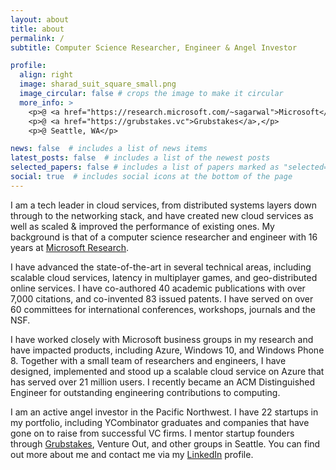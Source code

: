 ```yaml
---
layout: about
title: about
permalink: /
subtitle: Computer Science Researcher, Engineer & Angel Investor

profile:
  align: right
  image: sharad_suit_square_small.png
  image_circular: false # crops the image to make it circular
  more_info: >
    <p>@ <a href="https://research.microsoft.com/~sagarwal">Microsoft</a>,</p>
    <p>@ <a href="https://grubstakes.vc">Grubstakes</a>,</p>
    <p>@ Seattle, WA</p>

news: false  # includes a list of news items
latest_posts: false  # includes a list of the newest posts
selected_papers: false # includes a list of papers marked as "selected={true}"
social: true  # includes social icons at the bottom of the page
---
```


I am a tech leader in cloud services, from distributed systems layers down
through to the networking stack, and have created new cloud services as well as
scaled & improved the performance of existing ones. My background is that of a
computer science researcher and engineer with 16 years at [Microsoft
Research](http://research.microsoft.com/).

I have advanced the state-of-the-art in several technical areas, including
scalable cloud services, latency in multiplayer games, and geo-distributed
online services. I have co-authored 40 academic publications with over 7,000
citations, and co-invented 83 issued patents. I have served on over 60
committees for international conferences, workshops, journals and the NSF.

I have worked closely with Microsoft business groups in my research and have
impacted products, including Azure, Windows 10, and Windows Phone 8. Together
with a small team of researchers and engineers, I have designed, implemented and
stood up a scalable cloud service on Azure that has served over 21 million
users. I recently became an ACM Distinguished Engineer for outstanding
engineering contributions to computing.

I am an active angel investor in the Pacific Northwest. I have 22 startups in my
portfolio, including YCombinator graduates and companies that have gone on to
raise from successful VC firms. I mentor startup founders through
[Grubstakes](https://grubstakes.vc), Venture Out, and other groups in Seattle.
You can find out more about me and contact me via my
[LinkedIn](https://www.linkedin.com/in/sharadagarwal2/) profile.
